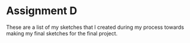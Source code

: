 # Assignment D

These are a list of my sketches that I created during my process towards making my final sketches for the final project.
